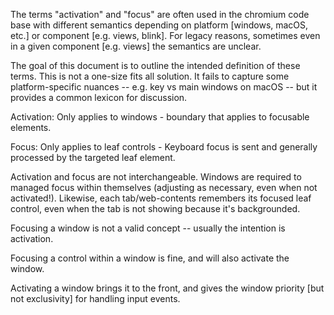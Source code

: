 The terms "activation" and "focus" are often used in the chromium code base with
different semantics depending on platform [windows, macOS, etc.] or component
[e.g. views, blink]. For legacy reasons, sometimes even in a given component
[e.g. views] the semantics are unclear.

The goal of this document is to outline the intended definition of these terms.
This is not a one-size fits all solution. It fails to capture some
platform-specific nuances -- e.g. key vs main windows on macOS -- but it
provides a common lexicon for discussion.

Activation: Only applies to windows - boundary that applies to focusable
elements.

Focus: Only applies to leaf controls - Keyboard focus is sent and generally
processed by the targeted leaf element.

Activation and focus are not interchangeable. Windows are required to managed
focus within themselves (adjusting as necessary, even when not activated!).
Likewise, each tab/web-contents remembers its focused leaf control, even when
the tab is not showing because it's backgrounded.

Focusing a window is not a valid concept -- usually the intention is activation.

Focusing a control within a window is fine, and will also activate the window.

Activating a window brings it to the front, and gives the window priority [but
not exclusivity] for handling input events.

